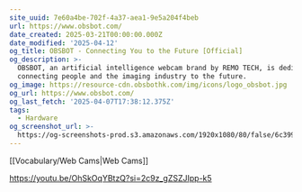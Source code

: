 ```yaml
---
site_uuid: 7e60a4be-702f-4a37-aea1-9e5a204f4beb
url: https://www.obsbot.com/
date_created: 2025-03-21T00:00:00.000Z
date_modified: '2025-04-12'
og_title: OBSBOT - Connecting You to the Future [Official]
og_description: >-
  OBSBOT, an artificial intelligence webcam brand by REMO TECH, is dedicated to
  connecting people and the imaging industry to the future.
og_image: https://resource-cdn.obsbothk.com/img/icons/logo_obsbot.jpg
og_url: https://www.obsbot.com/
og_last_fetch: '2025-04-07T17:38:12.375Z'
tags:
  - Hardware
og_screenshot_url: >-
  https://og-screenshots-prod.s3.amazonaws.com/1920x1080/80/false/6c399cd209513df6b9b61b06454e79681ae07ef11487be3db0c7037c91057705.jpeg
---
```






























































[[Vocabulary/Web Cams|Web Cams]]


https://youtu.be/OhSkOqYBtzQ?si=2c9z_gZSZJIpp-k5